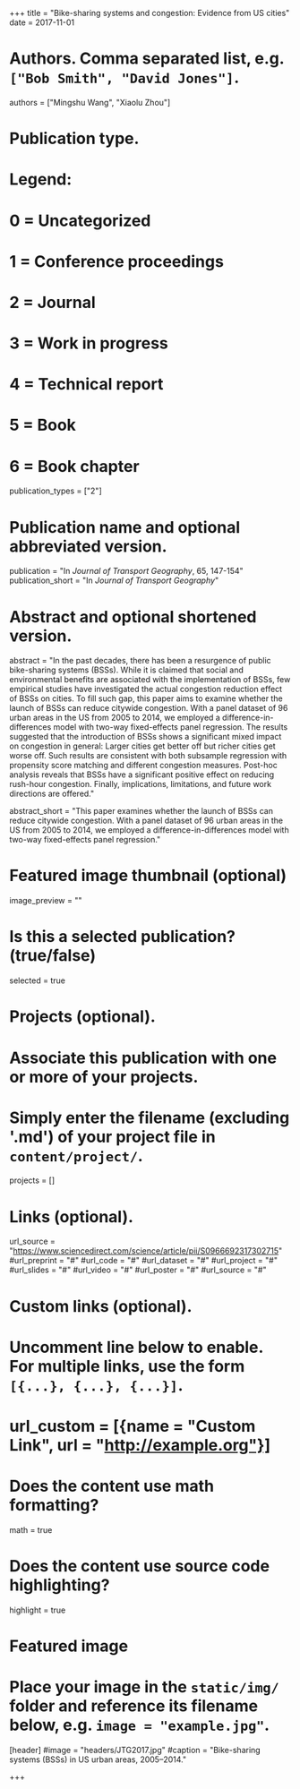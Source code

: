 +++
title = "Bike-sharing systems and congestion: Evidence from US cities"
date = 2017-11-01

# Authors. Comma separated list, e.g. `["Bob Smith", "David Jones"]`.
authors = ["Mingshu Wang", "Xiaolu Zhou"]

# Publication type.
# Legend:
# 0 = Uncategorized
# 1 = Conference proceedings
# 2 = Journal
# 3 = Work in progress
# 4 = Technical report
# 5 = Book
# 6 = Book chapter
publication_types = ["2"]

# Publication name and optional abbreviated version.
publication = "In *Journal of Transport Geography*, 65, 147-154"
publication_short = "In *Journal of Transport Geography*"

# Abstract and optional shortened version.
abstract = "In the past decades, there has been a resurgence of public bike-sharing systems (BSSs). While it is claimed that social and environmental benefits are associated with the implementation of BSSs, few empirical studies have investigated the actual congestion reduction effect of BSSs on cities. To fill such gap, this paper aims to examine whether the launch of BSSs can reduce citywide congestion. With a panel dataset of 96 urban areas in the US from 2005 to 2014, we employed a difference-in-differences model with two-way fixed-effects panel regression. The results suggested that the introduction of BSSs shows a significant mixed impact on congestion in general: Larger cities get better off but richer cities get worse off. Such results are consistent with both subsample regression with propensity score matching and different congestion measures. Post-hoc analysis reveals that BSSs have a significant positive effect on reducing rush-hour congestion. Finally, implications, limitations, and future work directions are offered."

abstract_short = "This paper examines whether the launch of BSSs can reduce citywide congestion. With a panel dataset of 96 urban areas in the US from 2005 to 2014, we employed a difference-in-differences model with two-way fixed-effects panel regression."

# Featured image thumbnail (optional)
image_preview = ""

# Is this a selected publication? (true/false)
selected = true

# Projects (optional).
#   Associate this publication with one or more of your projects.
#   Simply enter the filename (excluding '.md') of your project file in `content/project/`.

projects = []

# Links (optional).
url_source = "https://www.sciencedirect.com/science/article/pii/S0966692317302715"
#url_preprint = "#"
#url_code = "#"
#url_dataset = "#"
#url_project = "#"
#url_slides = "#"
#url_video = "#"
#url_poster = "#"
#url_source = "#"

# Custom links (optional).
#   Uncomment line below to enable. For multiple links, use the form `[{...}, {...}, {...}]`.
# url_custom = [{name = "Custom Link", url = "http://example.org"}]

# Does the content use math formatting?
math = true

# Does the content use source code highlighting?
highlight = true

# Featured image
# Place your image in the `static/img/` folder and reference its filename below, e.g. `image = "example.jpg"`.
[header]
#image = "headers/JTG2017.jpg"
#caption = "Bike-sharing systems (BSSs) in US urban areas, 2005–2014."

+++

